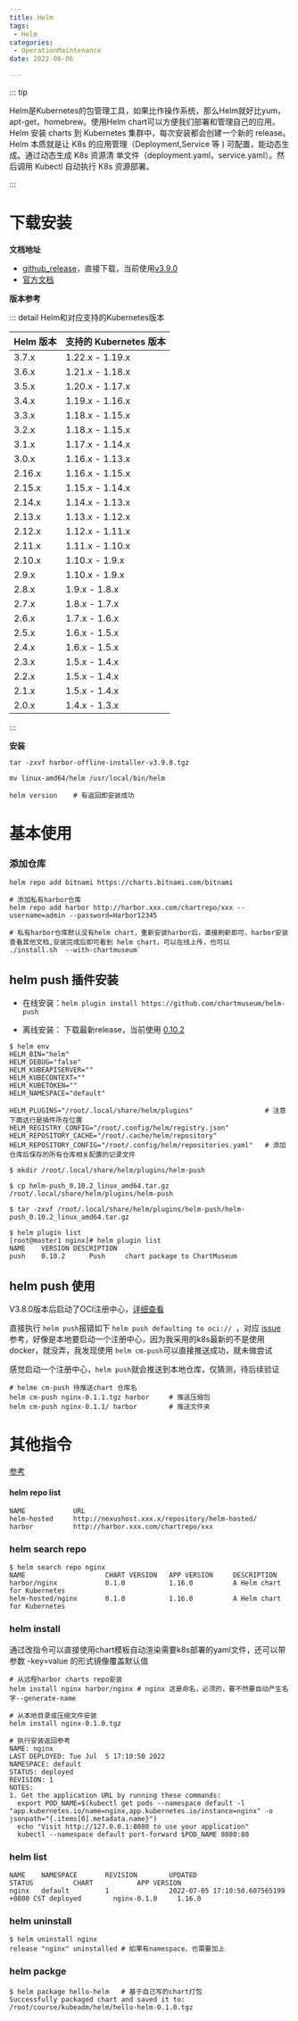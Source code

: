 ```yaml
---
title: Helm
tags:
 - Helm
categories:
 - OperationMaintenance
date: 2022-06-06

---
```


::: tip

Helm是Kubernetes的包管理工具，如果比作操作系统，那么Helm就好比yum，apt-get，homebrew。使用Helm chart可以方便我们部署和管理自己的应用。Helm 安装 charts 到 Kubernetes 集群中，每次安装都会创建一个新的 release。Helm 本质就是让 K8s 的应用管理（Deployment,Service 等 ) 可配置，能动态生成。通过动态生成 K8s 资源清 单文件（deployment.yaml，service.yaml）。然后调用 Kubectl 自动执行 K8s 资源部署。


:::

<!-- more -->

# 下载安装

**文档地址**

* [github_release](https://github.com/helm/helm/releases)，直接下载，当前使用[v3.9.0](https://get.helm.sh/helm-v3.9.0-linux-amd64.tar.gz)
* [官方文档](https://helm.sh/zh/docs/)

**版本参考**

::: detail Helm和对应支持的Kubernetes版本

| Helm 版本 | 支持的 Kubernetes 版本 |
| :-------- | :--------------------- |
| 3.7.x     | 1.22.x - 1.19.x        |
| 3.6.x     | 1.21.x - 1.18.x        |
| 3.5.x     | 1.20.x - 1.17.x        |
| 3.4.x     | 1.19.x - 1.16.x        |
| 3.3.x     | 1.18.x - 1.15.x        |
| 3.2.x     | 1.18.x - 1.15.x        |
| 3.1.x     | 1.17.x - 1.14.x        |
| 3.0.x     | 1.16.x - 1.13.x        |
| 2.16.x    | 1.16.x - 1.15.x        |
| 2.15.x    | 1.15.x - 1.14.x        |
| 2.14.x    | 1.14.x - 1.13.x        |
| 2.13.x    | 1.13.x - 1.12.x        |
| 2.12.x    | 1.12.x - 1.11.x        |
| 2.11.x    | 1.11.x - 1.10.x        |
| 2.10.x    | 1.10.x - 1.9.x         |
| 2.9.x     | 1.10.x - 1.9.x         |
| 2.8.x     | 1.9.x - 1.8.x          |
| 2.7.x     | 1.8.x - 1.7.x          |
| 2.6.x     | 1.7.x - 1.6.x          |
| 2.5.x     | 1.6.x - 1.5.x          |
| 2.4.x     | 1.6.x - 1.5.x          |
| 2.3.x     | 1.5.x - 1.4.x          |
| 2.2.x     | 1.5.x - 1.4.x          |
| 2.1.x     | 1.5.x - 1.4.x          |
| 2.0.x     | 1.4.x - 1.3.x          |

:::

**安装**

```shell
tar -zxvf harbor-offline-installer-v3.9.0.tgz

mv linux-amd64/helm /usr/local/bin/helm

helm version	# 有返回即安装成功
```

# 基本使用

### 添加仓库

```shell
helm repo add bitnami https://charts.bitnami.com/bitnami

# 添加私有harbor仓库
helm repo add harbor http://harbor.xxx.com/chartrepo/xxx --username=admin --password=Harbor12345

# 私有harbor仓库默认没有helm chart，重新安装harbor后，直接刷新即可，harbor安装查看其他文档,安装完成后即可看到 helm chart，可以在线上传，也可以
./install.sh  --with-chartmuseum`
```

## helm push 插件安装

* 在线安装：`helm plugin install https://github.com/chartmuseum/helm-push`

* 离线安装： 下载最新release，当前使用 [0.10.2](https://github.com/chartmuseum/helm-push)

```shell
$ helm env
HELM_BIN="helm"
HELM_DEBUG="false"
HELM_KUBEAPISERVER=""
HELM_KUBECONTEXT=""
HELM_KUBETOKEN=""
HELM_NAMESPACE="default"

HELM_PLUGINS="/root/.local/share/helm/plugins"					# 注意下面这行是插件所在位置
HELM_REGISTRY_CONFIG="/root/.config/helm/registry.json"
HELM_REPOSITORY_CACHE="/root/.cache/helm/repository"
HELM_REPOSITORY_CONFIG="/root/.config/helm/repositories.yaml"	# 添加仓库后保存的所有仓库相关配置的记录文件

$ mkdir /root/.local/share/helm/plugins/helm-push

$ cp helm-push_0.10.2_linux_amd64.tar.gz /root/.local/share/helm/plugins/helm-push

$ tar -zxvf /root/.local/share/helm/plugins/helm-push/helm-push_0.10.2_linux_amd64.tar.gz 

$ helm plugin list
[root@master1 nginx]# helm plugin list
NAME	VERSION	DESCRIPTION                      
push	0.10.2  	Push	 chart package to ChartMuseum
```

## helm push 使用

V3.8.0版本后启动了OCI注册中心，[详细查看](https://helm.sh/zh/docs/topics/registries/)

直接执行 `helm push`报错如下 `helm push defaulting to oci:// `，对应 [issue](https://github.com/chartmuseum/helm-push/pull/110) 参考，好像是本地要启动一个注册中心，因为我采用的k8s最新的不是使用docker，就没弄，我发现使用 `helm cm-push`可以直接推送成功，就未做尝试

感觉启动一个注册中心，`helm push`就会推送到本地仓库，仅猜测，待后续验证

```shell
# helme cm-push 待推送chart 仓库名
helm cm-push nginx-0.1.1.tgz harbor		# 推送压缩包
helm cm-push nginx-0.1.1/ harbor		# 推送文件夹
```

# 其他指令

[参考](https://blog.csdn.net/twingao/article/details/104282223)

#### helm repo list

```shell
NAME            URL                                            
helm-hosted     http://nexushost.xxx.x/repository/helm-hosted/
harbor          http://harbor.xxx.com/chartrepo/xxx        
```

### helm search repo

```shell
$ helm search repo nginx
NAME                    CHART VERSION   APP VERSION     DESCRIPTION                
harbor/nginx            0.1.0           1.16.0          A Helm chart for Kubernetes
helm-hosted/nginx       0.1.0           1.16.0          A Helm chart for Kubernetes
```

### helm install

通过改指令可以直接使用chart模板自动渲染需要k8s部署的yaml文件，还可以带参数 -key=value 的形式镜像覆盖默认值

```shell
# 从远程harbor charts repo安装
helm install nginx harbor/nginx # nginx 这是命名，必须的，要不然要自动产生名字--generate-name

# 从本地目录或压缩文件安装
helm install nginx-0.1.0.tgz

# 执行安装返回参考
NAME: nginx
LAST DEPLOYED: Tue Jul  5 17:10:50 2022
NAMESPACE: default
STATUS: deployed
REVISION: 1
NOTES:
1. Get the application URL by running these commands:
  export POD_NAME=$(kubectl get pods --namespace default -l "app.kubernetes.io/name=nginx,app.kubernetes.io/instance=nginx" -o jsonpath="{.items[0].metadata.name}")
  echo "Visit http://127.0.0.1:8080 to use your application"
  kubectl --namespace default port-forward $POD_NAME 8080:80
```

### helm list

```shell
NAME    NAMESPACE       REVISION        UPDATED                                 STATUS          CHART           APP VERSION
nginx   default         1               2022-07-05 17:10:50.607565199 +0800 CST deployed        nginx-0.1.0     1.16.0    
```

### helm uninstall

```shell
$ helm uninstall nginx
release "nginx" uninstalled	# 如果有namespace，也需要加上
```

### helm packge

```shell
$ helm package hello-helm	# 基于自己写的chart打包
Successfully packaged chart and saved it to: /root/course/kubeadm/helm/hello-helm-0.1.0.tgz
```

